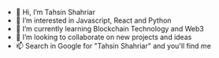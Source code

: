 - 👋 Hi, I’m Tahsin Shahriar
- 👀 I’m interested in Javascript, React and Python
- 🌱 I’m currently learning Blockchain Technology and Web3
- 💞️ I’m looking to collaborate on new projects and ideas
- 📫 Search in Google for "Tahsin Shahriar" and you'll find me

<!---
tahsin275/tahsin275 is a ✨ special ✨ repository because its `README.md` (this file) appears on your GitHub profile.
You can click the Preview link to take a look at your changes.
--->
